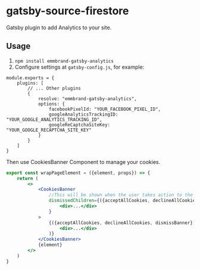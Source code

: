 # gatsby-source-firestore

Gatsby plugin to add Analytics to your site.

## Usage

1. ```npm install emmbrand-gatsby-analytics```
3. Configure settings at ```gatsby-config.js```, for example:

```node
module.exports = {
    plugins: [
        // ... Other plugins
        {
            resolve: "emmbrand-gatsby-analytics",
            options: {
                facebookPixelId: "YOUR_FACEBOOK_PIXEL_ID",
                googleAnalyticsTrackingID: "YOUR_GOOGLE_ANALYTICS_TRACKING_ID",
                googleReCaptchaSiteKey: "YOUR_GOOGLE_RECAPTCHA_SITE_KEY"
            }
        }
    ]
}
```

Then use CookiesBanner Component to manage your cookies.

```jsx
export const wrapPageElement = ({element, props}) => {
    return (
        <>
            <CookiesBanner
                //This will be shown when the user takes action to the main banner
                dismissedChildren={({acceptAllCookies, declineAllCookies}) =>
                    <div>...</div>
                }
            >
                {({acceptAllCookies, declineAllCookies, dismissBanner}) => (
                    <div>...</div>
                )}
            </CookiesBanner>
            {element}
        </>
    )
}
```

